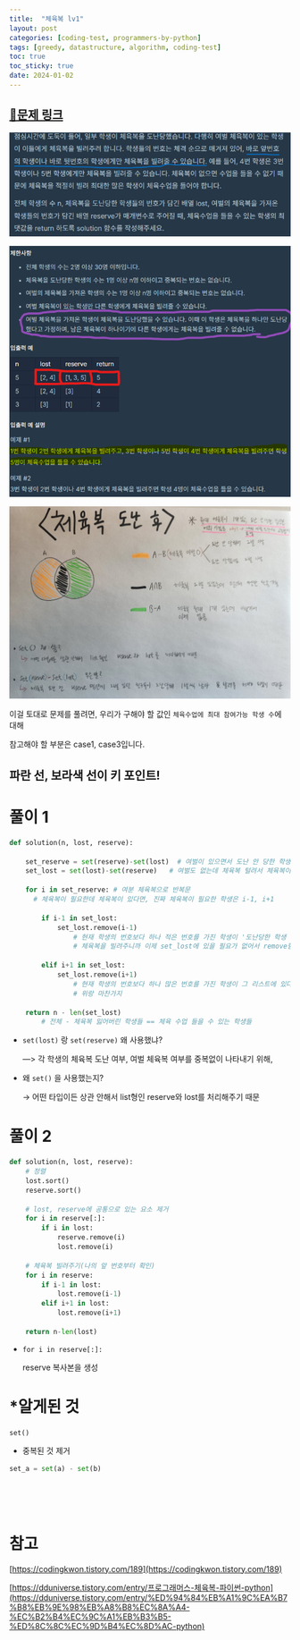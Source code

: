 ```yaml
---
title:  "체육복 lv1"
layout: post
categories: [coding-test, programmers-by-python] 
tags: [greedy, datastructure, algorithm, coding-test]
toc: true
toc_sticky: true
date: 2024-01-02 
---
```


## [🌈문제 링크](https://school.programmers.co.kr/learn/courses/30/lessons/42862) 

![Desktop View](/assets/img/programmers-py/2024-01-02-training-suit/0.png)

![Desktop View](/assets/img/programmers-py/2024-01-02-training-suit/1.png)

![Desktop View](/assets/img/programmers-py/2024-01-02-training-suit/2.png)

이걸 토대로 문제를 풀려면, 우리가 구해야 할 값인 `체육수업에 최대 참여가능 학생 수`에 대해 

참고해야 할 부분은 case1, case3입니다.

## 파란 선, 보라색 선이 키 포인트!

# 풀이 1

```python
def solution(n, lost, reserve): 
    
    set_reserve = set(reserve)-set(lost)  # 여벌이 있으면서 도난 안 당한 학생들
    set_lost = set(lost)-set(reserve)   # 여벌도 없는데 체육복 털려서 체육복이 필요한 학생
    
    for i in set_reserve: # 여분 체육복으로 반복문
      # 체육복이 필요한데 체육복이 있다면, 진짜 체육복이 필요한 학생은 i-1, i+1

        if i-1 in set_lost: 
            set_lost.remove(i-1) 
				# 현재 학생의 번호보다 하나 적은 번호를 가진 학생이 '도난당한 학생 목록'에 있다면 그 학생에게 체육복 빌려줌 
				# 체육복을 빌려주니까 이제 set_lost에 있을 필요가 없어서 remove함
            
        elif i+1 in set_lost: 
            set_lost.remove(i+1) 
				# 현재 학생의 번호보다 하나 많은 번호를 가진 학생이 그 리스트에 있다면 그 학생에게 체육복 빌려줌
				# 위랑 마찬가지

    return n - len(set_lost)
		# 전체 - 체육복 잃어버린 학생들 == 체육 수업 들을 수 있는 학생들
```

- `set(lost)` 랑 `set(reserve)` 왜 사용했냐?
    
    —> 각 학생의 체육복 도난 여부, 여벌 체육복 여부를 중복없이 나타내기 위해,
    
- 왜 `set()` 을 사용했는지?
    
    → 어떤 타입이든 상관 안해서 list형인 reserve와 lost를 처리해주기 때문
    

# 풀이 2

```python
def solution(n, lost, reserve):
    # 정렬
    lost.sort()
    reserve.sort()
	
    # lost, reserve에 공통으로 있는 요소 제거
    for i in reserve[:]:
        if i in lost:
            reserve.remove(i)
            lost.remove(i)
	
    # 체육복 빌려주기(나의 앞 번호부터 확인)
    for i in reserve:
        if i-1 in lost:
            lost.remove(i-1)
        elif i+1 in lost:
            lost.remove(i+1)
    
    return n-len(lost)
```

- `for i in reserve[:]:`
    
    reserve 복사본을 생성
    

# *알게된 것

`set()`

- 중복된 것 제거

```python
set_a = set(a) - set(b)  
```

<br><br><br>

# 참고

[https://codingkwon.tistory.com/189](https://codingkwon.tistory.com/189)

[https://dduniverse.tistory.com/entry/프로그래머스-체육복-파이썬-python](https://dduniverse.tistory.com/entry/%ED%94%84%EB%A1%9C%EA%B7%B8%EB%9E%98%EB%A8%B8%EC%8A%A4-%EC%B2%B4%EC%9C%A1%EB%B3%B5-%ED%8C%8C%EC%9D%B4%EC%8D%AC-python)